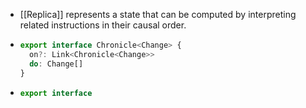 - [[Replica]] represents a state that can be computed by interpreting related instructions in their causal order.
- ```ts
  export interface Chronicle<Change> {
    on?: Link<Chronicle<Change>>
    do: Change[]
  }
  ```
- ```ts
  export interface 
  ```